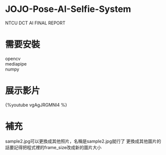 # JOJO-Pose-AI-Selfie-System  
NTCU DCT AI FINAL REPORT  
# 需要安裝  
opencv  
mediapipe  
numpy
# 展示影片
{%youtube vgAgJRGMNI4 %}
# 補充
sample2.jpg可以更換成其他照片，名稱是sample2.jpg就行了
更換成其他圖片的話要記得把程式裡的frame_size改成新的圖片大小
